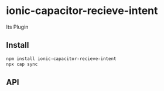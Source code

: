 # ionic-capacitor-recieve-intent

Its Plugin

## Install

```bash
npm install ionic-capacitor-recieve-intent
npx cap sync
```

## API

<docgen-index></docgen-index>

<docgen-api>
<!-- run docgen to generate docs from the source -->
<!-- More info: https://github.com/ionic-team/capacitor-docgen -->
</docgen-api>
